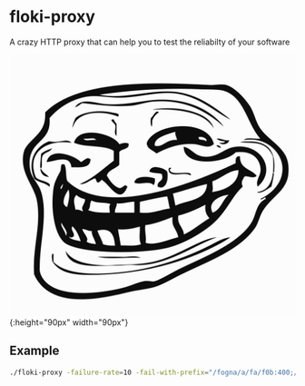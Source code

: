 # floki-proxy
A crazy HTTP proxy that can help you to test the reliabilty of your software

![troll](troll.svg){:height="90px" width="90px"}

## Example

```bash
./floki-proxy -failure-rate=10 -fail-with-prefix="/fogna/a/fa/f0b:400;/small:500"
```

